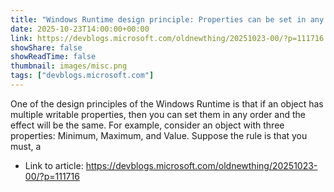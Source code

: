```yaml
---
title: "Windows Runtime design principle: Properties can be set in any order"
date: 2025-10-23T14:00:00+00:00
link: https://devblogs.microsoft.com/oldnewthing/20251023-00/?p=111716
showShare: false
showReadTime: false
thumbnail: images/misc.png
tags: ["devblogs.microsoft.com"]
---
```

One of the design principles of the Windows Runtime is that if an object has multiple writable properties, then you can set them in any order and the effect will be the same. For example, consider an object with three properties: Minimum, Maximum, and Value. Suppose the rule is that you must, a

- Link to article: https://devblogs.microsoft.com/oldnewthing/20251023-00/?p=111716